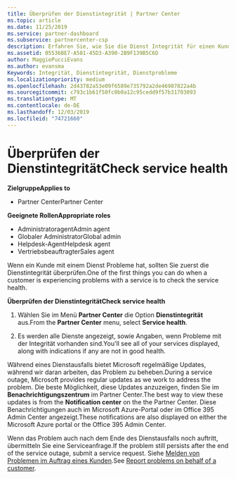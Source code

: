 ```yaml
---
title: Überprüfen der Dienstintegrität | Partner Center
ms.topic: article
ms.date: 11/25/2019
ms.service: partner-dashboard
ms.subservice: partnercenter-csp
description: Erfahren Sie, wie Sie die Dienst Integrität für einen Kunden überprüfen, wenn ein Problem mit einem Dienst auftritt.
ms.assetid: 05536BE7-A581-45D3-A390-2B9F139B5C6D
author: MaggiePucciEvans
ms.author: evansma
Keywords: Integrität, Dienstintegrität, Dienstprobleme
ms.localizationpriority: medium
ms.openlocfilehash: 2d43782a53e09f6589e735792a2de46987822a4b
ms.sourcegitcommit: c793c1b61f50fc0b0a12c95cedd9f57b31703093
ms.translationtype: MT
ms.contentlocale: de-DE
ms.lasthandoff: 12/03/2019
ms.locfileid: "74721660"
---
```

# <a name="check-service-health"></a><span data-ttu-id="95c44-104">Überprüfen der Dienstintegrität</span><span class="sxs-lookup"><span data-stu-id="95c44-104">Check service health</span></span>

<span data-ttu-id="95c44-105">**Zielgruppe**</span><span class="sxs-lookup"><span data-stu-id="95c44-105">**Applies to**</span></span>

- <span data-ttu-id="95c44-106">Partner Center</span><span class="sxs-lookup"><span data-stu-id="95c44-106">Partner Center</span></span>

<span data-ttu-id="95c44-107">**Geeignete Rollen**</span><span class="sxs-lookup"><span data-stu-id="95c44-107">**Appropriate roles**</span></span>

- <span data-ttu-id="95c44-108">Administratoragent</span><span class="sxs-lookup"><span data-stu-id="95c44-108">Admin agent</span></span>
- <span data-ttu-id="95c44-109">Globaler Administrator</span><span class="sxs-lookup"><span data-stu-id="95c44-109">Global admin</span></span>
- <span data-ttu-id="95c44-110">Helpdesk-Agent</span><span class="sxs-lookup"><span data-stu-id="95c44-110">Helpdesk agent</span></span>
- <span data-ttu-id="95c44-111">Vertriebsbeauftragter</span><span class="sxs-lookup"><span data-stu-id="95c44-111">Sales agent</span></span>

<span data-ttu-id="95c44-112">Wenn ein Kunde mit einem Dienst Probleme hat, sollten Sie zuerst die Dienstintegrität überprüfen.</span><span class="sxs-lookup"><span data-stu-id="95c44-112">One of the first things you can do when a customer is experiencing problems with a service is to check the service health.</span></span>

<span data-ttu-id="95c44-113">**Überprüfen der Dienstintegrität**</span><span class="sxs-lookup"><span data-stu-id="95c44-113">**Check service health**</span></span>

1.  <span data-ttu-id="95c44-114">Wählen Sie im Menü **Partner Center** die Option **Dienstintegrität** aus.</span><span class="sxs-lookup"><span data-stu-id="95c44-114">From the **Partner Center** menu, select **Service health**.</span></span> 

2.  <span data-ttu-id="95c44-115">Es werden alle Dienste angezeigt, sowie Angaben, wenn Probleme mit der Integrität vorhanden sind.</span><span class="sxs-lookup"><span data-stu-id="95c44-115">You'll see all of your services displayed, along with indications if any are not in good health.</span></span> 

<span data-ttu-id="95c44-116">Während eines Dienstausfalls bietet Microsoft regelmäßige Updates, während wir daran arbeiten, das Problem zu beheben.</span><span class="sxs-lookup"><span data-stu-id="95c44-116">During a service outage, Microsoft provides regular updates as we work to address the problem.</span></span> <span data-ttu-id="95c44-117">Die beste Möglichkeit, diese Updates anzuzeigen, finden Sie im **Benachrichtigungszentrum** im Partner Center.</span><span class="sxs-lookup"><span data-stu-id="95c44-117">The best way to view these updates is from the **Notification center** on the the Partner Center.</span></span> <span data-ttu-id="95c44-118">Diese Benachrichtigungen auch im Microsoft Azure-Portal oder im Office 395 Admin Center angezeigt.</span><span class="sxs-lookup"><span data-stu-id="95c44-118">These notifications are also displayed on either the Microsoft Azure portal or the Office 395 Admin Center.</span></span>

<span data-ttu-id="95c44-119">Wenn das Problem auch nach dem Ende des Dienstausfalls noch auftritt, übermitteln Sie eine Serviceanfrage.</span><span class="sxs-lookup"><span data-stu-id="95c44-119">If the problem still persists after the end of the service outage, submit a service request.</span></span> <span data-ttu-id="95c44-120">Siehe [Melden von Problemen im Auftrag eines Kunden](report-problems-on-behalf-of-a-customer.md).</span><span class="sxs-lookup"><span data-stu-id="95c44-120">See [Report problems on behalf of a customer](report-problems-on-behalf-of-a-customer.md).</span></span>

 

 



